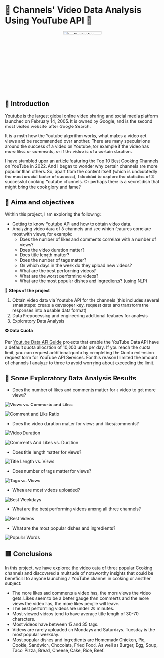 # 🔺 Channels' Video Data Analysis Using YouTube API 🔺

<p align="center"> <img src="https://github.com/arina-korkhova/YoutubeAPI-Analysis/blob/master/images/youtube.png" align="center" alt="Illustration" width="50%" height="5%" /> </p>

## 🧧 Introduction

Youtube is the largest global online video sharing and social media platform launched on February 14, 2005. It is owned by Google, and is the second most visited website, after Google Search. 

It is a myth how the Youtube algorithm works, what makes a video get views and be recommended over another. There are many speculations around the success of a video on Youtube, for example if the video has more likes or comments, or if the video is of a certain duration. 

I have stumbled upon an [article](https://www.tastyedits.com/best-cooking-channels-youtube/#:~:text=Our%20top%2010%20cooking%20channels,Cuisine%2C%20and%20Pro%20Home%20Cooks.) featuring the Top 10 Best Cooking Channels on YouTube in 2022. And I began to wonder why certain channels are more popular than others. So, apart from the content itself (which is undoubtedly the most crucial factor of success), I decided to explore the statistics of 3 successful cooking Youtube channels. Or perhaps there is a secret dish that might bring the cook glory and fame?

## 🔴 Aims and objectives
Within this project, I am exploring the following:

* Getting to know [Youtube API](https://developers.google.com/youtube/v3) and how to obtain video data. 
* Analyzing video data of 3 channels and see which features correlate most with views, for example:
	* Does the number of likes and comments correlate with a number of views?
	* Does the video duration matter?
	* Does title length matter?
	* Does the number of tags matter?
	* On which days in the week do they upload new videos?
	* What are the best performing videos?
	* What are the worst performing videos? 
	* What are the most popular dishes and ingredients? (using NLP)

**👣 Steps of the project**
1. Obtain video data via Youtube API for the channels (this includes several small steps: create a developer key, request data and transform the responses into a usable data format)
2. Data Prepocessing and engineering additional features for analysis
3. Exploratory Data Analysis

**⛔ Data Quota**

Per [Youtube Data API Guide](https://developers.google.com/youtube/v3/getting-started) projects that enable the YouTube Data API have a default quota allocation of 10,000 units per day. If you reach the quota limit, you can request additional quota by completing the Quota extension request form for YouTube API Services. For this reason I limited the amount of channels I analyze to three to avoid worrying about exceeding the limit.  

## 🔶 Some Exploratory Data Analysis Results

* Does the number of likes and comments matter for a video to get more views?

![Views vs. Comments and Likes](https://github.com/arina-korkhova/YoutubeAPI-Analysis/blob/master/images/ViewsVsCommentsAndLikes.png)

![Comment and Like Ratio](https://github.com/arina-korkhova/YoutubeAPI-Analysis/blob/master/images/CommentAndLikeRatio.png) 

* Does the video duration matter for views and likes/comments?

![Video Duration](https://github.com/arina-korkhova/YoutubeAPI-Analysis/blob/master/images/Duration.png)

![Comments And Likes vs. Duration](https://github.com/arina-korkhova/YoutubeAPI-Analysis/blob/master/images/CommentsAndLikesVsDuration.png)

* Does title length matter for views?

![Title Length vs. Views](https://github.com/arina-korkhova/YoutubeAPI-Analysis/blob/master/images/TitleLengthVsViews.png)

* Does number of tags matter for views?

![Tags vs. Views](https://github.com/arina-korkhova/YoutubeAPI-Analysis/blob/master/images/TagsVsViews.png)

* When are most videos uploaded?

![Best Weekdays](https://github.com/arina-korkhova/YoutubeAPI-Analysis/blob/master/images/BestWeekdays.png)

* What are the best performing videos among all three channels?  

![Best Videos](https://github.com/arina-korkhova/YoutubeAPI-Analysis/blob/master/images/BestVideosOfAllChannels.png)

* What are the most popular dishes and ingredients?

![Popular Words](https://github.com/arina-korkhova/YoutubeAPI-Analysis/blob/master/images/PopularWords.png)

## 🟥 Conclusions

In this project, we have explored the video data of three popular Cooking channels and discovered a multitude of noteworthy insights that could be beneficial to anyone launching a YouTube channel in cooking or another subject:

* The more likes and comments a video has, the more views the video gets. Likes seem to be a better gauge than comments and the more views the video has, the more likes people will leave.
* The best performing videos are under 20 minutes.
* Most-viewed videos tend to have average title length of 30-70 characters.
* Most videos have between 15 and 35 tags.
* Videos are rarely uploaded on Mondays and Saturdays. Tuesday is the most popular weekday. 
* Most popular dishes and ingredients are Homemade Chicken, Pie, Cookie, Sandwich, Chocolate, Fried Food. As well as Burger, Egg, Soup, Taco, Pizza, Bread, Cheese, Cake, Rice, Beef.
